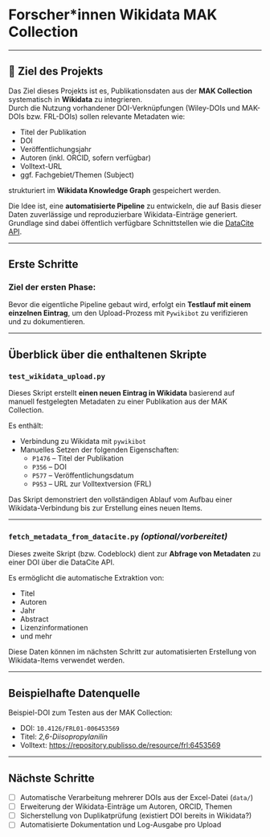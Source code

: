 # Forscher*innen Wikidata MAK Collection

---

## 🎯 Ziel des Projekts

Das Ziel dieses Projekts ist es, Publikationsdaten aus der **MAK Collection** systematisch in **Wikidata** zu integrieren.  
Durch die Nutzung vorhandener DOI-Verknüpfungen (Wiley-DOIs und MAK-DOIs bzw. FRL-DOIs) sollen relevante Metadaten wie:

- Titel der Publikation
- DOI
- Veröffentlichungsjahr
- Autoren (inkl. ORCID, sofern verfügbar)
- Volltext-URL
- ggf. Fachgebiet/Themen (Subject)

strukturiert im **Wikidata Knowledge Graph** gespeichert werden.

Die Idee ist, eine **automatisierte Pipeline** zu entwickeln, die auf Basis dieser Daten zuverlässige und reproduzierbare Wikidata-Einträge generiert. Grundlage sind dabei öffentlich verfügbare Schnittstellen wie die [DataCite API](https://api.datacite.org/).

---

## Erste Schritte

### Ziel der ersten Phase:
Bevor die eigentliche Pipeline gebaut wird, erfolgt ein **Testlauf mit einem einzelnen Eintrag**, um den Upload-Prozess mit `Pywikibot` zu verifizieren und zu dokumentieren.

---

## Überblick über die enthaltenen Skripte

### `test_wikidata_upload.py`

Dieses Skript erstellt **einen neuen Eintrag in Wikidata** basierend auf manuell festgelegten Metadaten zu einer Publikation aus der MAK Collection.

Es enthält:
- Verbindung zu Wikidata mit `pywikibot`
- Manuelles Setzen der folgenden Eigenschaften:
  - `P1476` – Titel der Publikation
  - `P356` – DOI
  - `P577` – Veröffentlichungsdatum
  - `P953` – URL zur Volltextversion (FRL)

Das Skript demonstriert den vollständigen Ablauf vom Aufbau einer Wikidata-Verbindung bis zur Erstellung eines neuen Items.

---

### `fetch_metadata_from_datacite.py` *(optional/vorbereitet)*

Dieses zweite Skript (bzw. Codeblock) dient zur **Abfrage von Metadaten** zu einer DOI über die DataCite API.

Es ermöglicht die automatische Extraktion von:
- Titel
- Autoren
- Jahr
- Abstract
- Lizenzinformationen
- und mehr

Diese Daten können im nächsten Schritt zur automatisierten Erstellung von Wikidata-Items verwendet werden.

---

## Beispielhafte Datenquelle

Beispiel-DOI zum Testen aus der MAK Collection:

- DOI: `10.4126/FRL01-006453569`
- Titel: *2,6-Diisopropylanilin*
- Volltext: https://repository.publisso.de/resource/frl:6453569

---

## Nächste Schritte

- [ ] Automatische Verarbeitung mehrerer DOIs aus der Excel-Datei (`data/`)
- [ ] Erweiterung der Wikidata-Einträge um Autoren, ORCID, Themen
- [ ] Sicherstellung von Duplikatprüfung (existiert DOI bereits in Wikidata?)
- [ ] Automatisierte Dokumentation und Log-Ausgabe pro Upload
